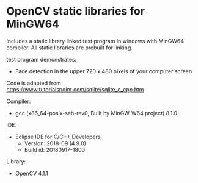 # OpenCV static libraries for MinGW64
Includes a static library linked test program in windows with MinGW64 compiler. All static libraries are prebuilt for linking. 

test program demonstrates:
* Face detection in the upper 720 x 480 pixels of your computer screen

Code is adapted from https://www.tutorialspoint.com/sqlite/sqlite_c_cpp.htm

Compiler: 
* gcc (x86_64-posix-seh-rev0, Built by MinGW-W64 project) 8.1.0

IDE: 
* Eclipse IDE for C/C++ Developers
	* Version: 2018-09 (4.9.0)
	* Build id: 20180917-1800

Library: 
* OpenCV 4.1.1
